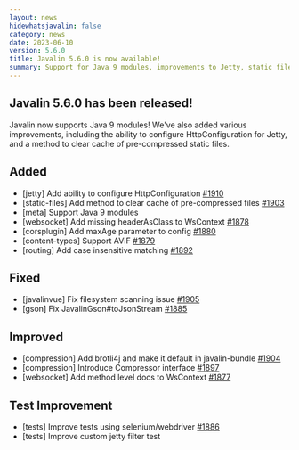```yaml
---
layout: news
hidewhatsjavalin: false
category: news
date: 2023-06-10
version: 5.6.0
title: Javalin 5.6.0 is now available!
summary: Support for Java 9 modules, improvements to Jetty, static files, compression and routing!
---
```


## Javalin 5.6.0 has been released!
Javalin now supports Java 9 modules! We've also added various improvements,
including the ability to configure HttpConfiguration for Jetty, and a method to clear
cache of pre-compressed static files.

## Added
- [jetty] Add ability to configure HttpConfiguration [#1910](https://github.com/javalin/javalin/pull/1910)
- [static-files] Add method to clear cache of pre-compressed files [#1903](https://github.com/javalin/javalin/pull/1903)
- [meta] Support Java 9 modules
- [websocket] Add missing headerAsClass to WsContext [#1878](https://github.com/javalin/javalin/pull/1878)
- [corsplugin] Add maxAge parameter to config [#1880](https://github.com/javalin/javalin/pull/1880)
- [content-types] Support AVIF [#1879](https://github.com/javalin/javalin/pull/1879)
- [routing] Add case insensitive matching [#1892](https://github.com/javalin/javalin/pull/1892)

## Fixed
- [javalinvue] Fix filesystem scanning issue [#1905](https://github.com/javalin/javalin/pull/1905)
- [gson] Fix JavalinGson#toJsonStream [#1885](https://github.com/javalin/javalin/pull/1885)

## Improved
- [compression] Add brotli4j and make it default in javalin-bundle [#1904](https://github.com/javalin/javalin/pull/1904)
- [compression] Introduce Compressor interface [#1897](https://github.com/javalin/javalin/pull/1897)
- [websocket] Add method level docs to WsContext [#1877](https://github.com/javalin/javalin/pull/1877)

## Test Improvement
- [tests] Improve tests using selenium/webdriver [#1886](https://github.com/javalin/javalin/pull/1886)
- [tests] Improve custom jetty filter test
